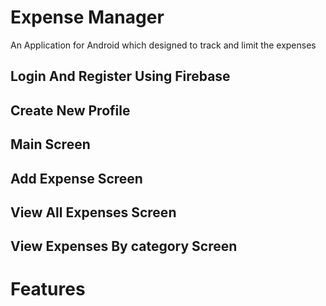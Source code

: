 # Expense Manager
 An Application for Android which designed to track and limit the expenses


  ## Login And Register Using Firebase


  ## Create New Profile


  ## Main Screen


  ## Add Expense Screen


  ## View All Expenses Screen


  ## View Expenses By category Screen


# Features


